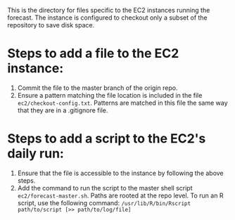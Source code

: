 This is the directory for files specific to the EC2 instances running the forecast. The instance is configured to checkout only a subset of the repository to save disk space.

# Steps to add a file to the EC2 instance: #
1. Commit the file to the master branch of the origin repo. 
2. Ensure a pattern matching the file location is included in the file ```ec2/checkout-config.txt```. Patterns are matched in this file the same way that they are in a .gitignore file.

# Steps to add a script to the EC2's daily run: #
1. Ensure that the file is accessible to the instance by following the above steps.
2. Add the command to run the script to the master shell script ```ec2/forecast-master.sh```. Paths are rooted at the repo level. To run an R script, use the following command: ```/usr/lib/R/bin/Rscript path/to/script [>> path/to/log/file]```
